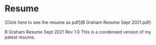 # Resume
[Click here to see the resume as pdf](B Graham Resume Sept 2021.pdf)

B Graham Resume Sept 2021 Rev 1.0
This is a condensed version of my patest resume.

